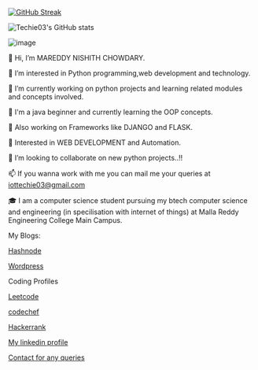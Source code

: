[![GitHub Streak](https://streak-stats.demolab.com/?user=Techie03&theme=highcontrast)](https://git.io/streak-stats)

![Techie03's GitHub stats](https://github-readme-stats.vercel.app/api?username=Techie03&theme=dark&show_icons=true)

![image](https://user-images.githubusercontent.com/96654142/236489694-4b0f01f3-7ca0-433a-bffe-ac08d394bb68.png)



👋 Hi, I’m MAREDDY NISHITH CHOWDARY.

👀 I’m interested in Python programming,web development and technology.

🌱 I’m currently working on python projects and learning related modules and concepts involved.

🌱 I'm a java beginner and currently learning the OOP concepts.

🌱 Also working on Frameworks like DJANGO and FLASK.

🌱 Interested in WEB DEVELOPMENT and Automation.

💞️ I’m looking to collaborate on new python projects..!!

📫 If you wanna work with me you can mail me your queries at iottechie03@gmail.com

🎓 I am a computer science student pursuing my btech computer science and engineering (in specilisation with internet of things) at Malla Reddy Engineering College Main Campus.

My Blogs:

[Hashnode](https://techie03.hashnode.dev/)

[Wordpress](https://myiottechie.wordpress.com/)


Coding Profiles

[Leetcode](https://leetcode.com/nishith374/)

[codechef](https://www.codechef.com/users/nishith07)

[Hackerrank](https://www.hackerrank.com/nishith374)




[My linkedin profile](https://www.linkedin.com/in/mareddy-nishith-chowdary-b9098a200)



[Contact for any queries](iottechie03@gmail.com)
